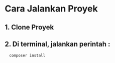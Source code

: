 # Cara Jalankan Proyek

## 1. Clone Proyek

## 2. Di terminal, jalankan perintah :

```
  composer install
```
